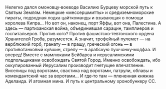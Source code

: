 <!--2016-11-26 21:19:48-->
Нелегко дался омоновцу‑воеводе Василию Бурцеву морской путь к Святым Землям.
    Немецкие «мессершмитты» и средиземноморские пираты, подводная лодка цайткоманды и взывающая о помощи королева Кипра… Но вот он, наконец, порт Яффы, вот она, Палестина. А здесь — партизанская война, объединившая сарацин, тамплиеров и госпитальеров. Против кого? Против фашистско‑тевтонского ордена Хранителей Гроба, разумеется.
    А значит, трофейный пулемет — на верблюжий горб, гранату — в пращу, греческий огонь — в противотанковый кувшин, стрелу — в арабскую пушчонку‑модфаа. И вперед! Вместе с мамлюками Бейбарса и иерусалимскими подпольщиками освобождать Святой Город. Именно освобождать, ибо оккупированный Иерусалим производит гнетущее впечатление. Виселицы под воротами, свастика над воротами, патрули, облавы и комендантский час за воротами… И где‑то там — плененная княжна Аделаида. И атомная мина. И путь к центральному хронобункеру СС.
